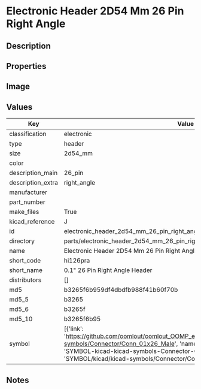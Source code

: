 # Electronic Header 2D54 Mm 26 Pin Right Angle

## Description

## Properties


## Image


## Values

| Key | Value |
| --- | --- |
| classification | electronic |
| type | header |
| size | 2d54_mm |
| color |  |
| description_main | 26_pin |
| description_extra | right_angle |
| manufacturer |  |
| part_number |  |
| make_files | True |
| kicad_reference | J |
| id | electronic_header_2d54_mm_26_pin_right_angle |
| directory | parts/electronic_header_2d54_mm_26_pin_right_angle |
| name | Electronic Header 2D54 Mm 26 Pin Right Angle |
| short_code | hi126pra |
| short_name | 0.1" 26 Pin Right Angle Header |
| distributors | [] |
| md5 | b3265f6b959df4dbdfb988f41b60f70b |
| md5_5 | b3265 |
| md5_6 | b3265f |
| md5_10 | b3265f6b95 |
| symbol | [{'link': 'https://github.com/oomlout/oomlout_OOMP_eda_V2/tree/main/SYMBOL/kicad/kicad-symbols/Connector/Conn_01x26_Male', 'name': 'Connector : Conn_01x26_Male', 'id': 'SYMBOL-kicad-kicad-symbols-Connector-Conn_01x26_Male', 'directory': 'SYMBOL/kicad/kicad-symbols/Connector/Conn_01x26_Male/'}] |

## Notes

